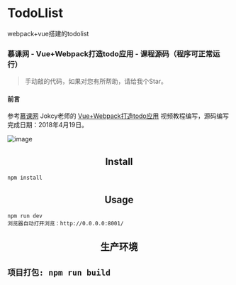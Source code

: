 # TodoLlist
webpack+vue搭建的todolist
### 慕课网 - Vue+Webpack打造todo应用 - 课程源码（程序可正常运行）
> 手动敲的代码，如果对您有所帮助，请给我个Star。
#### 前言
参考[慕课网](https://www.imooc.com/) Jokcy老师的 [Vue+Webpack打造todo应用](https://www.imooc.com/learn/935) 视频教程编写，源码编写完成日期：2018年4月19日。  

![image](https://github.com/ZhengLiJing/TodoLlist/raw/master/src/assets/images/todo2.jpg)

<h2 align="center">Install</h2>

```
npm install

```
<h2 align="center">Usage</h2>

```
npm run dev
浏览器自动打开浏览：http://0.0.0.0:8001/

```
<h2 align="center">生产环境<h2>

```
项目打包: npm run build
```

